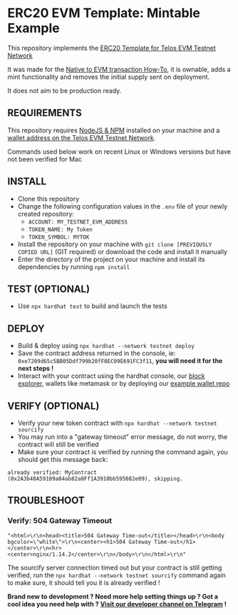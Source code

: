 # ERC20 EVM Template: Mintable Example
This repository implements the [ERC20 Template for Telos EVM Testnet Network](https://github.com/telosnetwork/erc20-template)

It was made for the [Native to EVM transaction How-To](https://github.com/telosnetwork/native-to-evm-transaction), it is ownable, adds a mint functionality and removes the initial supply sent on deployment. 

It does not aim to be production ready.

## REQUIREMENTS

This repository requires [NodeJS & NPM](https://docs.npmjs.com/downloading-and-installing-node-js-and-npm) installed on your machine and a [wallet address on the Telos EVM Testnet Network](https://www.telos.net/developers/getting-started-on-testnet).

Commands used below work on recent Linux or Windows versions but have not been verified for Mac

## INSTALL
- Clone this repository
- Change the following configuration values in the `.env` file of your newly created repository:
    - `ACCOUNT: MY_TESTNET_EVM_ADDRESS`  
    - `TOKEN_NAME: My Token`
    - `TOKEN_SYMBOL: MYTOK`
- Install the repository on your machine with `git clone [PREVIOUSLY COPIED URL]` (GIT required) or download the code and install it manually
- Enter the directory of the project on your machine and install its dependencies by running `npm install`

## TEST (OPTIONAL)
- Use `npx hardhat test` to build and launch the tests

## DEPLOY
- Build & deploy using `npx hardhat --network testnet deploy`
- Save the contract address returned in the console, ie: `0xe7209d65c5BB05Ddf799b20fF0EC09E691FC3f11`, **you will need it for the next steps !**
- Interact with your contract using  the hardhat console, our [block explorer](https://testnet.teloscan.io), wallets like metamask or by deploying our [example wallet repo](https://github.com/telosnetwork/evm-ui-template-examples)

## VERIFY (OPTIONAL)
- Verify your new token contract with `npx hardhat --network testnet sourcify`
- You may run into a "gateway timeout" error message, do not worry, the contract will still be verified
- Make sure your contract is verified by running the command again, you should get this message back:

`already verified: MyContract (0x2A3b40A59109a84ab82a0Ff1A3910bb595082e09), skipping.`

## TROUBLESHOOT

### Verify: 504 Gateway Timeout

`"<html>\r\n<head><title>504 Gateway Time-out</title></head>\r\n<body bgcolor=\"white\">\r\n<center><h1>504 Gateway Time-out</h1></center>\r\n<hr><center>nginx/1.14.2</center>\r\n</body>\r\n</html>\r\n"`

The sourcify server connection timed out but your contract is still getting verified, run the `npx hardhat --network testnet sourcify` command again to make sure, it should tell you it is already verified !

**Brand new to development ? Need more help setting things up ? Got a cool idea you need help with ? [Visit our developer channel on Telegram](https://t.me/TelosEVMDevs) !**

